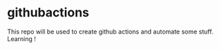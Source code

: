 # githubactions
This repo will be used to create github actions and automate some stuff. Learning !
